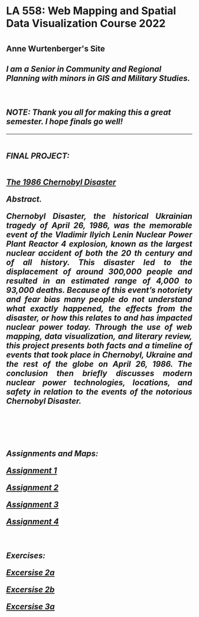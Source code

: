 <h1>LA 558: Web Mapping and Spatial Data Visualization Course 2022<h1>

<h2>Anne Wurtenberger's Site <h2> 

 <i>I am a Senior in Community and Regional Planning with minors in GIS and Military Studies.  <i>

  <br>
  
  <strong>NOTE:</strong>
 <b>Thank you all for making this a great semester. I hope finals go well!<b>
  
-------------------------------------------------------------------------------------------
<br>
  <strong>FINAL PROJECT:<b>
<br><br>
 
<a style="font-weight:bold" href="https://acwurt.github.io/LA558_2022/web/final">The 1986 Chernobyl Disaster </a>

<strong> Abstract. </strong> <br>

<p style="text-align: justify;" span class="emphasized"> Chernobyl Disaster, the historical Ukrainian tragedy of April 26, 1986, was the memorable event of the Vladimir Ilyich Lenin Nuclear Power Plant Reactor 4 explosion, known as the largest nuclear accident of both the 20 th  century and of all history. This disaster led to the displacement of around 300,000 people and resulted in an estimated range of 4,000 to 93,000 deaths. Because of this event’s notoriety and fear bias many people do not understand what exactly happened, the effects from the disaster, or how this relates to and has impacted nuclear power today. Through the use of web mapping, data visualization, and literary review, this project presents both facts and a timeline of events that took place in Chernobyl, Ukraine and the rest of the globe on April 26, 1986. The conclusion then briefly discusses modern nuclear power technologies, locations, and safety in relation to the events of the notorious Chernobyl Disaster.</p>
<br>
<br>
<br> 
 
 <strong>Assignments and Maps:<strong>

<a href="https://acwurt.github.io/LA558_2022/web/A1">Assignment 1</a>
 
<a href="https://acwurt.github.io/LA558_2022/web/A2">Assignment 2</a>
 
<a href="https://acwurt.github.io/LA558_2022/web/A3">Assignment 3</a>

<a href="https://acwurt.github.io/LA558_2022/web/A4">Assignment 4</a>

 <br>
  
<strong>Exercises:<strong>
  
<a href="https://acwurt.github.io/LA558_2022/web/ex2a">Excersise 2a</a>
 
<a href="https://acwurt.github.io/LA558_2022/web/ex2b">Excersise 2b</a>
 
<a href="https://acwurt.github.io/LA558_2022/web/ex3a">Excersise 3a</a>
